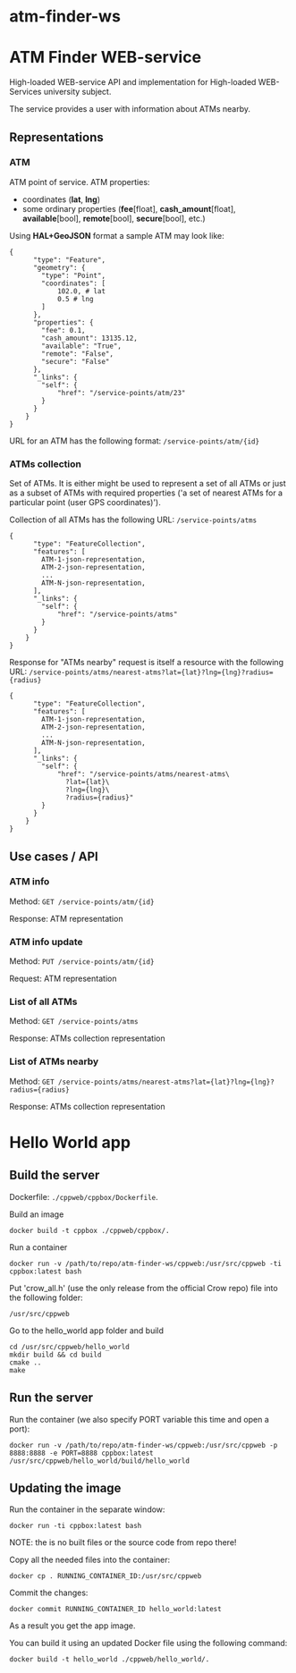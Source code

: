 # atm-finder-ws

# ATM Finder WEB-service
High-loaded WEB-service API and implementation for High-loaded WEB-Services university subject.

The service provides a user with information about ATMs nearby.

## Representations

### ATM

ATM point of service. ATM properties:
* coordinates (**lat**, **lng**)
* some ordinary properties (**fee**[float], **cash_amount**[float], **available**[bool], **remote**[bool], **secure**[bool], etc.)

Using **HAL+GeoJSON** format a sample ATM may look like:
```{json}
{
      "type": "Feature",
      "geometry": {
        "type": "Point",
        "coordinates": [
            102.0, # lat
            0.5 # lng
        ]
      },
      "properties": {
        "fee": 0.1,
        "cash_amount": 13135.12,
        "available": "True",
        "remote": "False",
        "secure": "False"
      },
      "_links": {
        "self": {
            "href": "/service-points/atm/23"
        }
      }
    }
}
```

URL for an ATM has the following format:
`/service-points/atm/{id}`

### ATMs collection

Set of ATMs. It is either might be used to represent a set of all ATMs or just as a subset of ATMs with required properties ('a set of nearest ATMs for a particular point (user GPS coordinates)').

Collection of all ATMs has the following URL:
`/service-points/atms`

```{json}
{
      "type": "FeatureCollection",
      "features": [
        ATM-1-json-representation,
        ATM-2-json-representation,
        ...
        ATM-N-json-representation,
      ],
      "_links": {
        "self": {
            "href": "/service-points/atms"
        }
      }
    }
}
```

Response for "ATMs nearby" request is itself a resource with the following URL:
`/service-points/atms/nearest-atms?lat={lat}?lng={lng}?radius={radius}`

```{json}
{
      "type": "FeatureCollection",
      "features": [
        ATM-1-json-representation,
        ATM-2-json-representation,
        ...
        ATM-N-json-representation,
      ],
      "_links": {
        "self": {
            "href": "/service-points/atms/nearest-atms\
              ?lat={lat}\
              ?lng={lng}\
              ?radius={radius}"
        }
      }
    }
}
```

## Use cases / API

### ATM info
Method: `GET /service-points/atm/{id}`

Response: ATM representation

### ATM info update
Method: `PUT /service-points/atm/{id}`

Request: ATM representation

### List of all ATMs
Method: `GET /service-points/atms`

Response: ATMs collection representation

### List of ATMs nearby
Method: `GET /service-points/atms/nearest-atms?lat={lat}?lng={lng}?radius={radius}`

Response: ATMs collection representation

# Hello World app

## Build the server

Dockerfile: `./cppweb/cppbox/Dockerfile`.

Build an image
```{bash}
docker build -t cppbox ./cppweb/cppbox/.
```

Run a container
```{bash}
docker run -v /path/to/repo/atm-finder-ws/cppweb:/usr/src/cppweb -ti cppbox:latest bash
```

Put 'crow_all.h' (use the only release from the official Crow repo) file into the following folder:
```{bash}
/usr/src/cppweb
```

Go to the hello_world app folder and build
```{bash}
cd /usr/src/cppweb/hello_world
mkdir build && cd build
cmake ..
make
```

## Run the server

Run the container (we also specify PORT variable this time and open a port):
```{bash}
docker run -v /path/to/repo/atm-finder-ws/cppweb:/usr/src/cppweb -p 8888:8888 -e PORT=8888 cppbox:latest /usr/src/cppweb/hello_world/build/hello_world
```

## Updating the image

Run the container in the separate window:
```{bash}
docker run -ti cppbox:latest bash
```
NOTE: the is no built files or the source code from repo there!

Copy all the needed files into the container:
```{bash}
docker cp . RUNNING_CONTAINER_ID:/usr/src/cppweb
```

Commit the changes:
```{bash}
docker commit RUNNING_CONTAINER_ID hello_world:latest
```
As a result you get the app image.

You can build it using an updated Docker file using the following command:
```{bash}
docker build -t hello_world ./cppweb/hello_world/.
```
